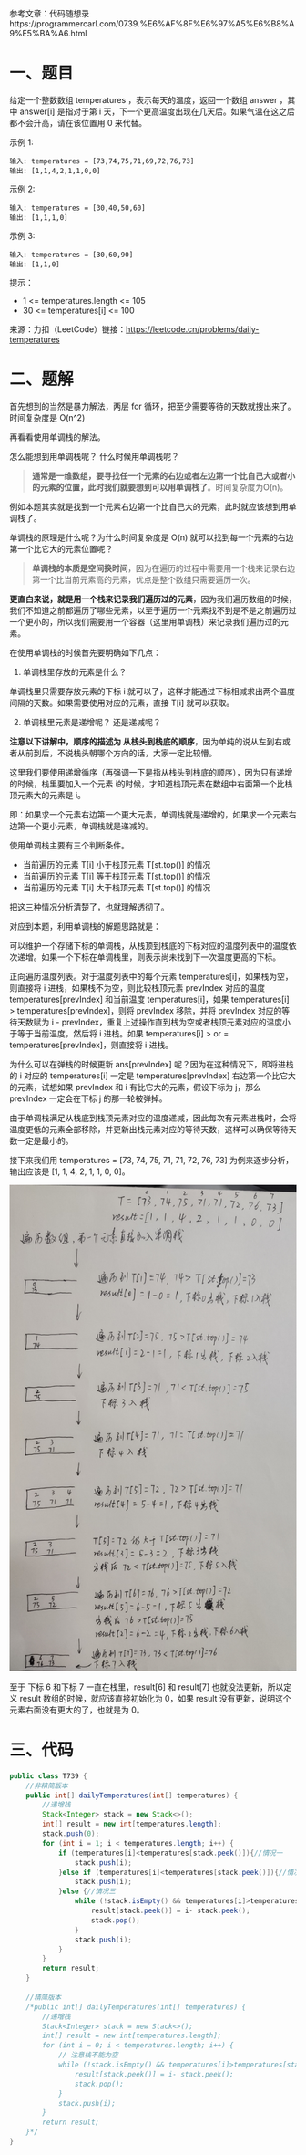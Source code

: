 参考文章：代码随想录https://programmercarl.com/0739.%E6%AF%8F%E6%97%A5%E6%B8%A9%E5%BA%A6.html

# 一、题目

给定一个整数数组 temperatures ，表示每天的温度，返回一个数组 answer ，其中 answer[i] 是指对于第 i 天，下一个更高温度出现在几天后。如果气温在这之后都不会升高，请在该位置用 0 来代替。

示例 1:

```
输入: temperatures = [73,74,75,71,69,72,76,73]
输出: [1,1,4,2,1,1,0,0]
```

示例 2:

```
输入: temperatures = [30,40,50,60]
输出: [1,1,1,0]
```

示例 3:

```
输入: temperatures = [30,60,90]
输出: [1,1,0]
```


提示：

* 1 <= temperatures.length <= 105
* 30 <= temperatures[i] <= 100

来源：力扣（LeetCode）链接：https://leetcode.cn/problems/daily-temperatures

# 二、题解

首先想到的当然是暴力解法，两层 for 循环，把至少需要等待的天数就搜出来了。时间复杂度是 O(n^2)

再看看使用单调栈的解法。

怎么能想到用单调栈呢？ 什么时候用单调栈呢？

> **通常是一维数组，要寻找任一个元素的右边或者左边第一个比自己大或者小的元素的位置，此时我们就要想到可以用单调栈了**。时间复杂度为O(n)。

例如本题其实就是找到一个元素右边第一个比自己大的元素，此时就应该想到用单调栈了。

单调栈的原理是什么呢？为什么时间复杂度是 O(n) 就可以找到每一个元素的右边第一个比它大的元素位置呢？

> **单调栈的本质是空间换时间**，因为在遍历的过程中需要用一个栈来记录右边第一个比当前元素高的元素，优点是整个数组只需要遍历一次。

**更直白来说，就是用一个栈来记录我们遍历过的元素**，因为我们遍历数组的时候，我们不知道之前都遍历了哪些元素，以至于遍历一个元素找不到是不是之前遍历过一个更小的，所以我们需要用一个容器（这里用单调栈）来记录我们遍历过的元素。

在使用单调栈的时候首先要明确如下几点：

1. 单调栈里存放的元素是什么？

单调栈里只需要存放元素的下标 i 就可以了，这样才能通过下标相减求出两个温度间隔的天数。如果需要使用对应的元素，直接 T[i] 就可以获取。

2. 单调栈里元素是递增呢？ 还是递减呢？

**注意以下讲解中，顺序的描述为 从栈头到栈底的顺序**，因为单纯的说从左到右或者从前到后，不说栈头朝哪个方向的话，大家一定比较懵。

这里我们要使用递增循序（再强调一下是指从栈头到栈底的顺序），因为只有递增的时候，栈里要加入一个元素 i的时候，才知道栈顶元素在数组中右面第一个比栈顶元素大的元素是 i。

即：如果求一个元素右边第一个更大元素，单调栈就是递增的，如果求一个元素右边第一个更小元素，单调栈就是递减的。

使用单调栈主要有三个判断条件。

* 当前遍历的元素 T[i] 小于栈顶元素 T[st.top()] 的情况
* 当前遍历的元素 T[i] 等于栈顶元素 T[st.top()] 的情况
* 当前遍历的元素 T[i] 大于栈顶元素 T[st.top()] 的情况

把这三种情况分析清楚了，也就理解透彻了。



对应到本题，利用单调栈的解题思路就是：

可以维护一个存储下标的单调栈，从栈顶到栈底的下标对应的温度列表中的温度依次递增。如果一个下标在单调栈里，则表示尚未找到下一次温度更高的下标。

正向遍历温度列表。对于温度列表中的每个元素 temperatures[i]，如果栈为空，则直接将 i 进栈，如果栈不为空，则比较栈顶元素 prevIndex 对应的温度 temperatures[prevIndex] 和当前温度 temperatures[i]，如果 temperatures[i] > temperatures[prevIndex]，则将 prevIndex 移除，并将 prevIndex 对应的等待天数赋为 i - prevIndex，重复上述操作直到栈为空或者栈顶元素对应的温度小于等于当前温度，然后将 i 进栈。如果 temperatures[i] > or = temperatures[prevIndex]，则直接将 i 进栈。

为什么可以在弹栈的时候更新 ans[prevIndex] 呢？因为在这种情况下，即将进栈的 i 对应的 temperatures[i] 一定是 temperatures[prevIndex] 右边第一个比它大的元素，试想如果 prevIndex 和 i 有比它大的元素，假设下标为 j，那么 prevIndex 一定会在下标 j 的那一轮被弹掉。

由于单调栈满足从栈底到栈顶元素对应的温度递减，因此每次有元素进栈时，会将温度更低的元素全部移除，并更新出栈元素对应的等待天数，这样可以确保等待天数一定是最小的。

接下来我们用 temperatures = [73, 74, 75, 71, 71, 72, 76, 73] 为例来逐步分析，输出应该是 [1, 1, 4, 2, 1, 1, 0, 0]。

![](img/image1.jpg)

至于 下标 6 和下标 7 一直在栈里，result[6] 和 result[7] 也就没法更新，所以定义 result 数组的时候，就应该直接初始化为 0，如果 result 没有更新，说明这个元素右面没有更大的了，也就是为 0。

# 三、代码

```java
public class T739 {
    //非精简版本
    public int[] dailyTemperatures(int[] temperatures) {
        //递增栈
        Stack<Integer> stack = new Stack<>();
        int[] result = new int[temperatures.length];
        stack.push(0);
        for (int i = 1; i < temperatures.length; i++) {
            if (temperatures[i]<temperatures[stack.peek()]){//情况一
                stack.push(i);
            }else if (temperatures[i]<temperatures[stack.peek()]){//情况二
                stack.push(i);
            }else {//情况三
                while (!stack.isEmpty() && temperatures[i]>temperatures[stack.peek()]){
                    result[stack.peek()] = i- stack.peek();
                    stack.pop();
                }
                stack.push(i);
            }
        }
        return result;
    }

    //精简版本
    /*public int[] dailyTemperatures(int[] temperatures) {
        //递增栈
        Stack<Integer> stack = new Stack<>();
        int[] result = new int[temperatures.length];
        for (int i = 0; i < temperatures.length; i++) {
            // 注意栈不能为空
            while (!stack.isEmpty() && temperatures[i]>temperatures[stack.peek()]){
                result[stack.peek()] = i- stack.peek();
                stack.pop();
            }
            stack.push(i);
        }
        return result;
    }*/
}
```


